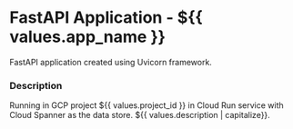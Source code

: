 # FastAPI Application - ${{ values.app_name }}
FastAPI application created using Uvicorn framework.

### Description
Running in GCP project ${{ values.project_id }} in Cloud Run service with Cloud Spanner as the data store. ${{ values.description | capitalize}}.